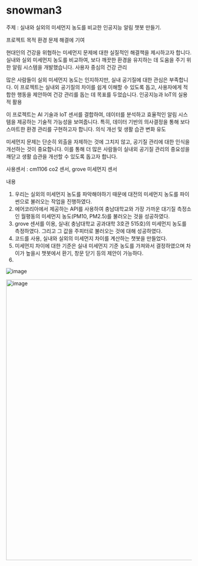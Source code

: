 # snowman3

주제 : 실내와 실외의 미세먼지 농도를 비교한 인공지능 알림 챗봇 만들기.

프로젝트 목적
환경 문제 해결에 기여

현대인의 건강을 위협하는 미세먼지 문제에 대한 실질적인 해결책을 제시하고자 합니다.
실내와 실외 미세먼지 농도를 비교하여, 보다 깨끗한 환경을 유지하는 데 도움을 주기 위한 알림 시스템을 개발했습니다.
사용자 중심의 건강 관리

많은 사람들이 실외 미세먼지 농도는 인지하지만, 실내 공기질에 대한 관심은 부족합니다.
이 프로젝트는 실내외 공기질의 차이를 쉽게 이해할 수 있도록 돕고, 사용자에게 적합한 행동을 제안하여 건강 관리를 돕는 데 목표를 두었습니다.
인공지능과 IoT의 실용적 활용

이 프로젝트는 AI 기술과 IoT 센서를 결합하여, 데이터를 분석하고 효율적인 알림 시스템을 제공하는 기술적 가능성을 보여줍니다.
특히, 데이터 기반의 의사결정을 통해 보다 스마트한 환경 관리를 구현하고자 합니다.
의식 개선 및 생활 습관 변화 유도

미세먼지 문제는 단순히 외출을 자제하는 것에 그치지 않고, 공기질 관리에 대한 인식을 개선하는 것이 중요합니다.
이를 통해 더 많은 사람들이 실내외 공기질 관리의 중요성을 깨닫고 생활 습관을 개선할 수 있도록 돕고자 합니다.


사용센서 : cm1106 co2 센서, grove 미세먼지 센서

내용
1. 우리는 실외의 미세먼지 농도를 파악해야하기 때문에 대전의 미세먼지 농도를 파이썬으로 불러오는 작업을 진행하였다.
2. 에어코리아에서 제공하는 API를 사용하여 충남대학교와 가장 가까운 대기질 측정소인 월평동의 미세먼지 농도(PM10, PM2.5)를 불러오는 것을 성공하였다.
3. grove 센서를 이용, 실내( 충남대학교 공과대학 3호관 515호)의 미세먼지 농도를 측정하였다. 그리고 그 값을 주피터로 불러오는 것에 대해 성공하였다.
4. 코드를 사용, 실내와 실외의 미세먼지 차이를 계산하는 챗봇을 만들었다.
5. 미세먼지 차이에 대한 기준은 실내 미세먼지 기준 농도를 가져와서 결정하였으며 차이가 높을시 챗봇에서 환기, 창문 닫기 등의 제안이 가능하다.
6. 
![image](https://github.com/user-attachments/assets/0e154dde-9ce6-43cc-86a1-ab6574210c8b)


<img width="761" alt="image" src="https://github.com/user-attachments/assets/54443735-c8e9-4dc7-86fe-3cb7774a53ae">


